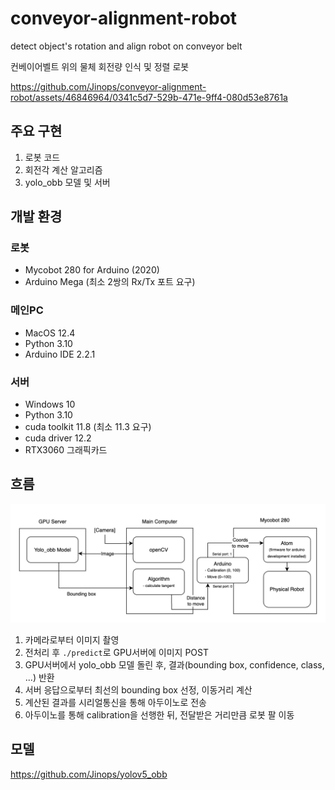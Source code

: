 # conveyor-alignment-robot

detect object's rotation and align robot on conveyor belt

컨베이어벨트 위의 물체 회전량 인식 및 정렬 로봇


https://github.com/Jinops/conveyor-alignment-robot/assets/46846964/0341c5d7-529b-471e-9ff4-080d53e8761a

## 주요 구현
1. 로봇 코드
2. 회전각 계산 알고리즘
3. yolo_obb 모델 및 서버

## 개발 환경
### 로봇
- Mycobot 280 for Arduino (2020)
- Arduino Mega (최소 2쌍의 Rx/Tx 포트 요구)

### 메인PC
- MacOS 12.4
- Python 3.10
- Arduino IDE 2.2.1

### 서버
- Windows 10
- Python 3.10
- cuda toolkit 11.8 (최소 11.3 요구)
- cuda driver 12.2
- RTX3060 그래픽카드

## 흐름

![flow diagram](./flow_diagram.png)

1. 카메라로부터 이미지 촬영
2. 전처리 후 `./predict`로 GPU서버에 이미지 POST
3. GPU서버에서 yolo_obb 모델 돌린 후, 결과(bounding box, confidence, class, ...) 반환
4. 서버 응답으로부터 최선의 bounding box 선정, 이동거리 계산
5. 계산된 결과를 시리얼통신을 통해 아두이노로 전송
6. 아두이노를 통해 calibration을 선행한 뒤, 전달받은 거리만큼 로봇 팔 이동

## 모델
https://github.com/Jinops/yolov5_obb
